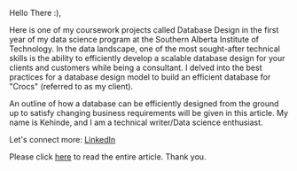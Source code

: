 Hello There :),

Here is one of my coursework projects called Database Design in the first year of my data science program at the Southern Alberta Institute of Technology. In the data landscape, one of the most sought-after technical skills is the ability to efficiently develop a scalable database design for your clients and customers while being a consultant. I delved into the best practices for a database design model to build an efficient database for "Crocs" (referred to as my client). 

An outline of how a database can be efficiently designed from the ground up to satisfy changing business requirements will be given in this article. My name is Kehinde, and I am a technical writer/Data science enthusiast. 

Let's connect more: [LinkedIn](https://www.linkedin.com/in/adeniran-olanrewaju/)

Please click [here](https://github.com/Adeniran02/DatabaseDesignCourseProject/blob/main/_Database%20Design%20(Crocs%20as%20a%20Case%20Study).pdf) to read the entire article. Thank you.
